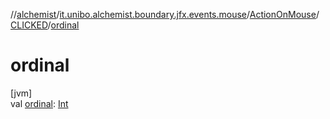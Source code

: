 //[alchemist](../../../../index.md)/[it.unibo.alchemist.boundary.jfx.events.mouse](../../index.md)/[ActionOnMouse](../index.md)/[CLICKED](index.md)/[ordinal](ordinal.md)

# ordinal

[jvm]\
val [ordinal](ordinal.md): [Int](https://kotlinlang.org/api/latest/jvm/stdlib/kotlin/-int/index.html)
